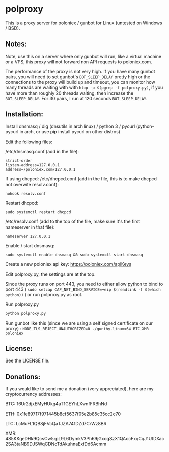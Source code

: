 # polproxy
This is a proxy server for poloniex / gunbot for Linux (untested on Windows / BSD).

## Notes:

Note, use this on a server where only gunbot will run, like a virtual machine or a VPS, this proxy will not forward non API requests to poloniex.com.

The performance of the proxy is not very high. If you have many gunbot pairs, you will need to set gunbot's `BOT_SLEEP_DELAY` pretty high or the connections to the proxy will build up and timeout, you can monitor how many threads are waiting with with `htop -p $(pgrep -f polproxy.py)`, if you have more than roughly 20 threads waiting, then increase the `BOT_SLEEP_DELAY`. For 30 pairs, I run at 120 seconds `BOT_SLEEP_DELAY`.

## Installation:

Install dnsmasq / dig (dnsutils in arch linux) / python 3 / pycurl (python-pycurl in arch, or use pip install pycurl on other distros)

Edit the following files:

/etc/dnsmasq.conf (add in the file):

    strict-order
    listen-address=127.0.0.1
    address=/poloniex.com/127.0.0.1

If using dhcpcd:
/etc/dhcpcd.conf (add in the file, this is to make dhcpcd not overwite resolv.conf):

    nohook resolv.conf

Restart dhcpcd:

    sudo systemctl restart dhcpcd

/etc/resolv.conf (add to the top of the file, make sure it's the first nameserver in that file):

    nameserver 127.0.0.1

Enable / start dnsmasq:

    sudo systemctl enable dnsmasq && sudo systemctl start dnsmasq

Create a new poloniex api key: https://poloniex.com/apiKeys

Edit polproxy.py, the settings are at the top.

Since the proxy runs on port 443, you need to either allow python to bind to port 443 ( `sudo setcap CAP_NET_BIND_SERVICE=+eip $(readlink -f $(which python))` ) or run polproxy.py as root.

Run polproxy.py

    python polproxy.py

Run gunbot like this (since we are using a self signed certificate on our proxy) : `NODE_TLS_REJECT_UNAUTHORIZED=0 ./gunthy-linuxx64 BTC_XMR poloniex`

## License:

See the LICENSE file.

## Donations:

If you would like to send me a donation (very appreciated), here are my cryptocurrency addresses:

BTC: 16Ur2djxEMyHUkg4aT1GEYhLXwnfFRBhNd

ETH: 0x1fe89717f971445b8cf5637f05e2b85c35cc2c70

LTC: LcMuFL1QB8jFVcQaTJZA741DZd7CrWz8BR

XMR: 485KKqeDHk9QcsCw5rpL9L6DymkV3Ph69jGxogSzX1QAccFxqCqJ1UtDXac2SA3taNB9DJSWqCDNcTdAkuhnaExfDd6Acmm
